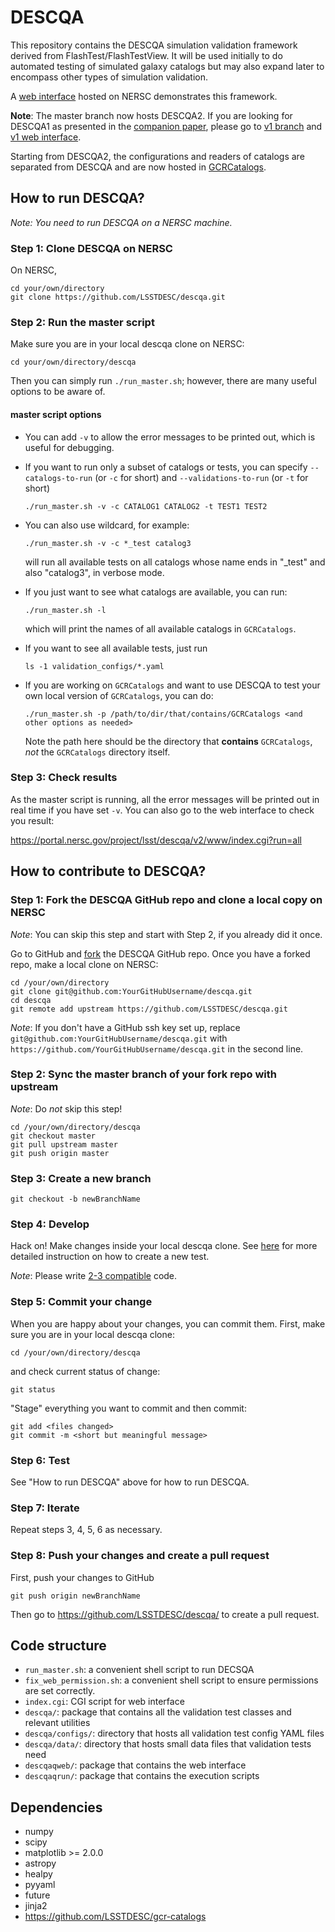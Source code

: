 # DESCQA

This repository contains the DESCQA simulation validation framework derived from FlashTest/FlashTestView. It will be used initially to do automated testing of simulated galaxy catalogs but may also expand later to encompass other types of simulation validation.

A [web interface](https://portal.nersc.gov/project/lsst/descqa/v2/) hosted on NERSC demonstrates this framework.

**Note**: The master branch now hosts DESCQA2. If you are looking for DESCQA1 as presented in the [companion paper](https://arxiv.org/abs/1709.09665), please go to [v1 branch](https://github.com/LSSTDESC/descqa/tree/v1) and [v1 web interface](https://portal.nersc.gov/project/lsst/descqa/v1/www/).

Starting from DESCQA2, the configurations and readers of catalogs are separated from DESCQA and are now hosted in [GCRCatalogs](https://github.com/LSSTDESC/gcr-catalogs).



## How to run DESCQA?

_Note: You need to run DESCQA on a NERSC machine._

### Step 1: Clone DESCQA on NERSC

On NERSC,

    cd your/own/directory
    git clone https://github.com/LSSTDESC/descqa.git


### Step 2: Run the master script

Make sure you are in your local descqa clone on NERSC:

    cd your/own/directory/descqa

Then you can simply run `./run_master.sh`; however, there are many useful options to be aware of.


#### master script options

-  You can add `-v` to  allow the error messages to be printed out, which is useful for debugging.

-  If you want to run only a subset of catalogs or tests, you can specify `--catalogs-to-run` (or `-c` for short) and `--validations-to-run` (or `-t` for short)

       ./run_master.sh -v -c CATALOG1 CATALOG2 -t TEST1 TEST2


-  You can also use wildcard, for example:

       ./run_master.sh -v -c *_test catalog3

   will run all available tests on all catalogs whose name ends in "_test" and also "catalog3", in verbose mode.

-  If you just want to see what catalogs are available, you can run:

       ./run_master.sh -l

   which will print the names of all available catalogs in `GCRCatalogs`.

-  If you want to see all available tests, just run

       ls -1 validation_configs/*.yaml


-  If you are working on `GCRCatalogs` and want to use DESCQA to test your own local version of `GCRCatalogs`, you can do:

       ./run_master.sh -p /path/to/dir/that/contains/GCRCatalogs <and other options as needed>

   Note the path here should be the directory that **contains** `GCRCatalogs`, *not* the `GCRCatalogs` directory itself.


### Step 3: Check results

As the master script is running, all the error messages will be printed out in real time if you have set `-v`. You can also go to the web interface to check you result:

https://portal.nersc.gov/project/lsst/descqa/v2/www/index.cgi?run=all



## How to contribute to DESCQA?

### Step 1: Fork the DESCQA GitHub repo and clone a local copy on NERSC

_Note_: You can skip this step and start with Step 2, if you already did it once.

Go to GitHub and [fork](https://guides.github.com/activities/forking/) the DESCQA GitHub repo.
Once you have a forked repo, make a local clone on NERSC:

    cd /your/own/directory
    git clone git@github.com:YourGitHubUsername/descqa.git
    cd descqa
    git remote add upstream https://github.com/LSSTDESC/descqa.git

_Note_: If you don't have a GitHub ssh key set up, replace `git@github.com:YourGitHubUsername/descqa.git` with `https://github.com/YourGitHubUsername/descqa.git` in the second line.


### Step 2: Sync the master branch of your fork repo with upstream

_Note_: Do *not* skip this step!

    cd /your/own/directory/descqa
    git checkout master
    git pull upstream master
    git push origin master


### Step 3: Create a new branch

    git checkout -b newBranchName


### Step 4: Develop

Hack on! Make changes inside your local descqa clone. See [here](https://github.com/LSSTDESC/descqa/blob/master/validation_code/README.md) for more detailed instruction on how to create a new test.

_Note_: Please write [2-3 compatible](http://python-future.org/compatible_idioms.html) code.


### Step 5: Commit your change

When you are happy about your changes, you can commit them. First, make sure you are in your local descqa clone:

    cd /your/own/directory/descqa

and check current status of change:

    git status

"Stage" everything you want to commit and then commit:

    git add <files changed>
    git commit -m <short but meaningful message>


### Step 6: Test

See "How to run DESCQA" above for how to run DESCQA.


### Step 7: Iterate

Repeat steps 3, 4, 5, 6 as necessary.


### Step 8: Push your changes and create a pull request

First, push your changes to GitHub

    git push origin newBranchName

Then go to https://github.com/LSSTDESC/descqa/ to create a pull request.



## Code structure

- `run_master.sh`: a convenient shell script to run DECSQA
- `fix_web_permission.sh`: a convenient shell script to ensure permissions are set correctly.
- `index.cgi`: CGI script for web interface
- `descqa/`: package that contains all the validation test classes and relevant utilities
- `descqa/configs/`: directory that hosts all validation test config YAML files
- `descqa/data/`: directory that hosts small data files that validation tests need
- `descqaqweb/`: package that contains the web interface
- `descqaqrun/`: package that contains the execution scripts


## Dependencies

- numpy
- scipy
- matplotlib >= 2.0.0
- astropy
- healpy
- pyyaml
- future
- jinja2
- https://github.com/LSSTDESC/gcr-catalogs
